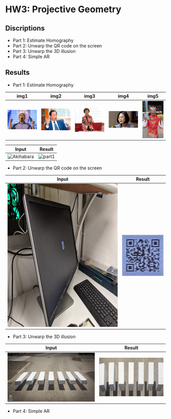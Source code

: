 # HW3: Projective Geometry
## Discriptions
* Part 1: Estimate Homography
* Part 2: Unwarp the QR code on the screen 
* Part 3: Unwarp the 3D illusion
* Part 4: Simple AR
## Results
* Part 1: Estimate Homography  
  
|    img1   |    img2   |   img3    |    img4   |   img5    |
| :-------: | :-------: | :-------: | :-------: | :-------: |
|![han](https://github.com/r09921135/acv/blob/master/hw3/input/han.jpg)|![kuo](https://github.com/r09921135/acv/blob/master/hw3/input/kuo.jpg)|![lu](https://github.com/r09921135/acv/blob/master/hw3/input/lu.jpeg)|![tsai](https://github.com/r09921135/acv/blob/master/hw3/input/tsai.jpg)|![haung](https://github.com/r09921135/acv/blob/master/hw3/input/haung.jpg)|

|  Input |   Result  |
| ------- | :-------: |
|![Akihabara](https://github.com/r09921135/acv/blob/master/hw3/input/Akihabara.jpg)|![part1](https://github.com/r09921135/acv/blob/master/hw3/part1.png)|
    
* Part 2: Unwarp the QR code on the screen

|  Input |  Result   |
| ------- | :-------: |
|<img src="https://github.com/r09921135/acv/blob/master/hw3/input/QR_code.jpg" width="600" height="450" />|![part2](https://github.com/r09921135/acv/blob/master/hw3/part2.png)| 
    
* Part 3: Unwarp the 3D illusion
   
|  Input |  Result   |
| ------- | :-------: |
|![crosswalk_front](https://github.com/r09921135/acv/blob/master/hw3/input/crosswalk_front.jpg)|![part3](https://github.com/r09921135/acv/blob/master/hw3/part3.png)| 

* Part 4: Simple AR
